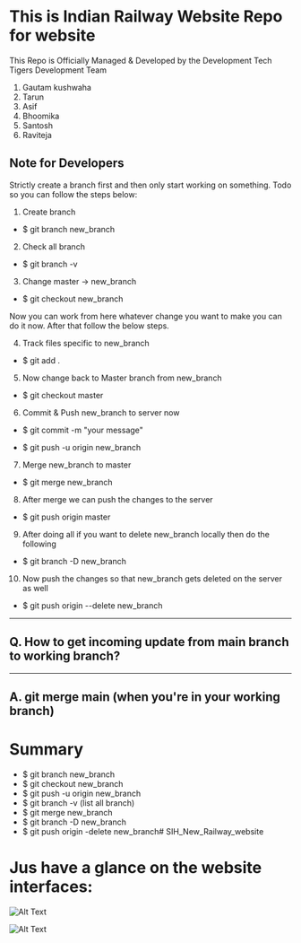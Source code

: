 # This is Indian Railway Website  Repo for website

This Repo is Officially Managed & Developed by the Development Tech Tigers Development Team
1. Gautam kushwaha
2. Tarun
3. Asif
4. Bhoomika
5. Santosh
6. Raviteja


## Note for Developers

Strictly create a branch first and then only start working on something.
Todo so you can follow the steps below:

1. Create branch

- $ git branch new_branch

2. Check all branch

- $ git branch -v

3. Change master -> new_branch

- $ git checkout new_branch

Now you can work from here whatever change you want to make you can do it now. After that follow the below steps.

4. Track files specific to new_branch

- $ git add .

5. Now change back to Master branch from new_branch

- $ git checkout master

6. Commit & Push new_branch to server now

- $ git commit -m "your message"

- $ git push -u origin new_branch

7. Merge new_branch to master

- $ git merge new_branch

8. After merge we can push the changes to the server

- $ git push origin master

9. After doing all if you want to delete new_branch locally then do the following

- $ git branch -D new_branch

10. Now push the changes so that new_branch gets deleted on the server as well

- $ git push origin --delete new_branch


--------------------------------------------------------------------
Q. How to get incoming update from main branch to working branch?
--------------------------------------------------------------------

--------------------------------------------------------------------
A. git merge main (when you're in your working branch)
--------------------------------------------------------------------


# Summary

- $ git branch new_branch
- $ git checkout new_branch
- $ git push -u origin new_branch
- $ git branch -v (list all branch)
- $ git merge new_branch
- $ git branch -D new_branch
- $ git push origin -delete new_branch# SIH_New_Railway_website

# Jus have a glance on the website interfaces:
![Alt Text](https://img.freepik.com/free-photo/lone-tree_181624-46361.jpg?size=626&ext=jpg&ga=GA1.2.788017613.1695444954&semt=ais)

![Alt Text](https://encrypted-tbn0.gstatic.com/images?q=tbn:ANd9GcQ4Gv5Nv7EJx8ciqOXEwQ_ZXWKEYViziWRg-Q&usqp=CAU)
